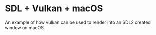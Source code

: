 # SDL + Vulkan + macOS
An example of how vulkan can be used to render into an SDL2 created window on macOS.